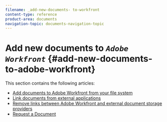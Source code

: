 ```yaml
---
filename: _add-new-documents- to-workfront
content-type: reference
product-area: documents
navigation-topic: documents-navigation-topic
---
```




# Add new documents to *`Adobe Workfront`* {#add-new-documents-to-adobe-workfront}

This section contains the following articles:



* [Add documents to Adobe Workfront from your file system](add-documents-from-file-system.md) 
* [Link documents from external applications](link-documents-from-external-apps.md) 
* [Remove links between Adobe Workfront and external document storage providers](remove-links-between-wf-and-doc-apps.md) 
* [Request a Document](request-a-document.md) 


